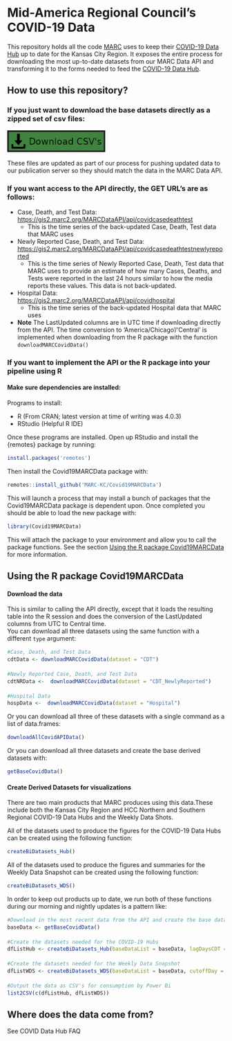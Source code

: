 
<!-- README.md is generated from README.Rmd. Please edit that file -->

# Mid-America Regional Council’s COVID-19 Data

This repository holds all the code [MARC](https://www.marc.org/) uses to
keep their [COVID-19 Data Hub](https://marc2.org/covidhub/) up to date
for the Kansas City Region. It exposes the entire process for
downloading the most up-to-date datasets from our MARC Data API and
transforming it to the forms needed to feed the [COVID-19 Data
Hub](https://marc2.org/covidhub/).

## How to use this repository?

### If you just want to download the base datasets directly as a zipped set of csv files:

[<img src="man/figures/downloadCSVs.png" height="50px">](https://marc2.org/coviddata/regionalcovid_datadictionary.xlsx)

These files are updated as part of our process for pushing updated data
to our publication server so they should match the data in the MARC Data
API.

### If you want access to the API directly, the GET URL’s are as follows:

  - Case, Death, and Test Data:
    </br><https://gis2.marc2.org/MARCDataAPI/api/covidcasedeathtest>
      - This is the time series of the back-updated Case, Death, Test
        data that MARC uses
  - Newly Reported Case, Death, and Test Data:
    </br><https://gis2.marc2.org/MARCDataAPI/api/covidcasedeathtestnewlyreported>
      - This is the time series of Newly Reported Case, Death, Test data
        that MARC uses to provide an estimate of how many Cases, Deaths,
        and Tests were reported in the last 24 hours similar to how the
        media reports these values. This data is not back-updated.
  - Hospital Data:
    </br><https://gis2.marc2.org/MARCDataAPI/api/covidhospital>
      - This is the time series of the back-updated Hospital data that
        MARC uses
  - **Note** The LastUpdated columns are in UTC time if downloading
    directly from the API. The time conversion to
    ‘America/Chicago’/‘Central’ is implemented when downloading
    from the R package with the function `downloadMARCCovidData()`

### If you want to implement the API or the R package into your pipeline using R

#### Make sure dependencies are installed:

Programs to install:

  - R (From CRAN; latest version at time of writing was 4.0.3)
  - RStudio (Helpful R IDE)

Once these programs are installed. Open up RStudio and install the
{remotes} package by running:

``` r
install.packages('remotes')
```

Then install the Covid19MARCData package with:

``` r
remotes::install_github('MARC-KC/Covid19MARCData')
```

This will launch a process that may install a bunch of packages that the
Covid19MARCData package is dependent upon. Once completed you should be
able to load the new package with:

``` r
library(Covid19MARCData)
```

This will attach the package to your environment and allow you to call
the package functions. See the section [Using the R package
Covid19MARCData](#using-the-r-package-covid19marcdata) for more
information.

## Using the R package Covid19MARCData

#### Download the data

This is similar to calling the API directly, except that it loads the
resulting table into the R session and does the conversion of the
LastUpdated columns from UTC to Central time.  
You can download all three datasets using the same function with a
different `type` argument:

``` r
#Case, Death, and Test Data
cdtData <- downloadMARCCovidData(dataset = "CDT")

#Newly Reported Case, Death, and Test Data
cdtNRData <-  downloadMARCCovidData(dataset = "CDT_NewlyReported")

#Hospital Data
hospData <-  downloadMARCCovidData(dataset = "Hospital")
```

Or you can download all three of these datasets with a single command as
a list of data.frames:

``` r
downloadAllCovidAPIData()
```

Or you can download all three datasets and create the base derived
datasets with:

``` r
getBaseCovidData()
```

#### Create Derived Datasets for visualizations

There are two main products that MARC produces using this data.These
include both the Kansas City Region and HCC Northern and Southern
Regional COVID-19 Data Hubs and the Weekly Data Shots.

All of the datasets used to produce the figures for the COVID-19 Data
Hubs can be created using the following function:

``` r
createBiDatasets_Hub()
```

All of the datasets used to produce the figures and summaries for the
Weekly Data Snapshot can be created using the following function:

``` r
createBiDatasets_WDS()
```

In order to keep out products up to date, we run both of these functions
during our morning and nightly updates is a pattern like:

``` r
#Download in the most recent data from the API and create the base datasets
baseData <- getBaseCovidData()

#Create the datasets needed for the COVID-19 Hubs
dfListHub <- createBiDatasets_Hub(baseDataList = baseData, lagDaysCDT = 10, lagDaysHosp = 2)

#Create the datasets needed for the Weekly Data Snapshot
dfListWDS <- createBiDatasets_WDS(baseDataList = baseData, cutoffDay = 'Sunday', lagDaysCDT = 10, lagDaysHosp = 2)

#Output the data as CSV's for consumption by Power Bi
list2CSV(c(dfListHub, dfListWDS))
```

## Where does the data come from?

See COVID Data Hub FAQ
